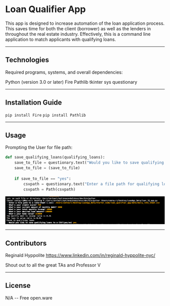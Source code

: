# Loan Qualifier App

This app is designed to increase automation of the loan application process. This saves time for both the client (borrower) as well as the lenders in
throughout the real estate industry. Effectively, this is a command line application to match applicants with qualifying loans.

---

## Technologies

Required programs, systems, and overall dependencies:

Python (version 3.0 or later)
Fire
Pathlib
tkinter
sys
questionary

---

## Installation Guide

`pip install Fire`
`pip install Pathlib`

---

## Usage

Prompting the User for file path:

```python
def save_qualifying_loans(qualifying_loans):
    save_to_file = questionary.text("Would you like to save qualifying loans to a CSV?(yes/no)").ask()
    save_to_file = (save_to_file)

    if save_to_file == "yes":
        csvpath = questionary.text("Enter a file path for qualifying loans (.csv):").ask()
        csvpath = Path(csvpath)
```

![Screenshot of Terminal](https://github.com/hyppolite314/LoanApp_Beta/blob/main/terminal_scrnshot.png?raw=true)

---

## Contributors

Reginald Hyppolite
https://www.linkedin.com/in/reginald-hyppolite-nyc/

Shout out to all the great TAs and Professor V

---

## License

N/A -- Free open.ware